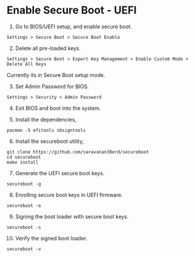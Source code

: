 # Enable Secure Boot - UEFI

1. Go to BIOS/UEFI setup, and enable secure boot.
```
Settings > Secure Boot > Secure Boot Enable
```

2. Delete all pre-loaded keys.
```
Settings > Secure Boot > Expert Key Management > Enable Custom Mode + Delete All Keys
```
Currently its in Secure Boot setup mode.

3. Set Admin Password for BIOS.
```
Settings > Security > Admin Password
```

4. Exit BIOS and boot into the system.

5. Install the dependencies,
```
pacman -S efitools sbsigntools
```

6. Install the secureboot utility,
```
git clone https://github.com/saravanan30erd/secureboot
cd secureboot
make install
```

7. Generate the UEFI secure boot keys.
```
secureboot -g
```

8. Enrolling secure boot keys in UEFI firmware.
```
secureboot -e
```

9. Signing the boot loader with secure boot keys.
```
secureboot -s
```

10. Verify the signed boot loader.
```
secureboot -v
```

